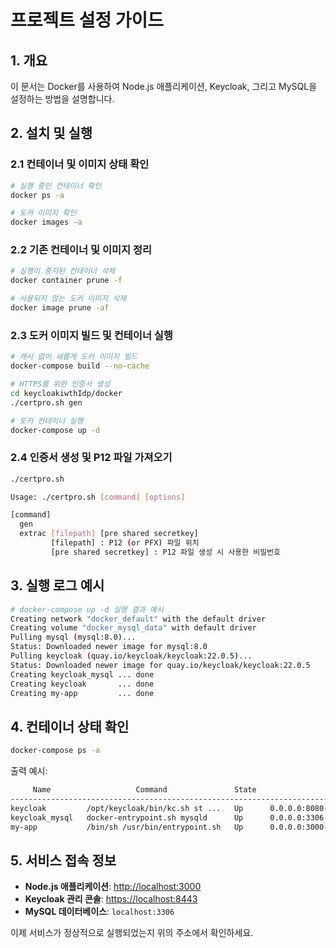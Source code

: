 # 프로젝트 설정 가이드

## 1. 개요
이 문서는 Docker를 사용하여 Node.js 애플리케이션, Keycloak, 그리고 MySQL을 설정하는 방법을 설명합니다.

## 2. 설치 및 실행

### 2.1 컨테이너 및 이미지 상태 확인
```bash
# 실행 중인 컨테이너 확인
docker ps -a

# 도커 이미지 확인
docker images -a
```

### 2.2 기존 컨테이너 및 이미지 정리
```bash
# 실행이 중지된 컨테이너 삭제
docker container prune -f

# 사용되지 않는 도커 이미지 삭제
docker image prune -af
```

### 2.3 도커 이미지 빌드 및 컨테이너 실행
```bash
# 캐시 없이 새롭게 도커 이미지 빌드
docker-compose build --no-cache

# HTTPS를 위한 인증서 생성
cd keycloakiwthIdp/docker
./certpro.sh gen

# 도커 컨테이너 실행
docker-compose up -d
```

### 2.4 인증서 생성 및 P12 파일 가져오기
```bash
./certpro.sh

Usage: ./certpro.sh [command] [options]

[command]
  gen
  extrac [filepath] [pre shared secretkey]
         [filepath] : P12 (or PFX) 파일 위치
         [pre shared secretkey] : P12 파일 생성 시 사용한 비밀번호
```

## 3. 실행 로그 예시
```bash
# docker-compose up -d 실행 결과 예시
Creating network "docker_default" with the default driver
Creating volume "docker_mysql_data" with default driver
Pulling mysql (mysql:8.0)...
Status: Downloaded newer image for mysql:8.0
Pulling keycloak (quay.io/keycloak/keycloak:22.0.5)...
Status: Downloaded newer image for quay.io/keycloak/keycloak:22.0.5
Creating keycloak_mysql ... done
Creating keycloak       ... done
Creating my-app         ... done
```

## 4. 컨테이너 상태 확인
```bash
docker-compose ps -a
```

출력 예시:
```bash
     Name                   Command               State                          Ports                       
-------------------------------------------------------------------------------------------------------------
keycloak         /opt/keycloak/bin/kc.sh st ...   Up      0.0.0.0:8080->8080/tcp,:::8080->8080/tcp, 8443/tcp
keycloak_mysql   docker-entrypoint.sh mysqld      Up      0.0.0.0:3306->3306/tcp,:::3306->3306/tcp, 33060/tcp
my-app           /bin/sh /usr/bin/entrypoint.sh   Up      0.0.0.0:3000->3000/tcp,:::3000->3000/tcp           
```

## 5. 서비스 접속 정보
- **Node.js 애플리케이션**: [http://localhost:3000](http://localhost:3000)
- **Keycloak 관리 콘솔**: [https://localhost:8443](https://localhost:8443)
- **MySQL 데이터베이스**: `localhost:3306`

이제 서비스가 정상적으로 실행되었는지 위의 주소에서 확인하세요.

